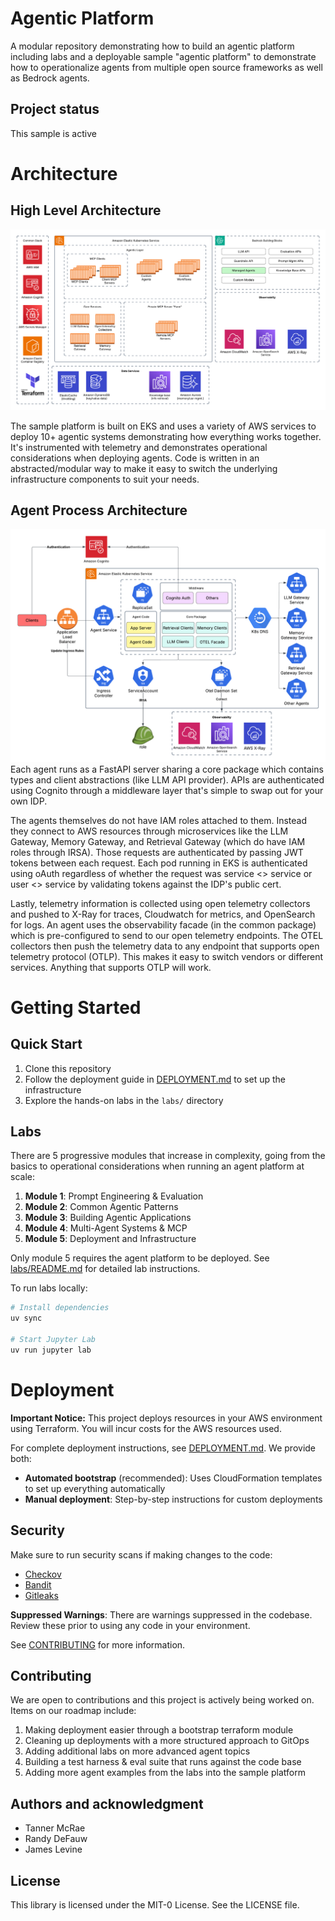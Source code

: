 # Agentic Platform
A modular repository demonstrating how to build an agentic platform including labs and a deployable sample "agentic platform" to demonstrate how to operationalize agents from multiple open source frameworks as well as Bedrock agents.

## Project status
This sample is active

# Architecture
## High Level Architecture
![High Level Architecture](media/highlevel-architecture.png)

The sample platform is built on EKS and uses a variety of AWS services to deploy 10+ agentic systems demonstrating how everything works together. It's instrumented with telemetry and demonstrates operational considerations when deploying agents. Code is written in an abstracted/modular way to make it easy to switch the underlying infrastructure components to suit your needs.

## Agent Process Architecture
![Agent Process Architecture](media/agent-design.png)
Each agent runs as a FastAPI server sharing a core package which contains types and client abstractions (like LLM API provider). APIs are authenticated using Cognito through a middleware layer that's simple to swap out for your own IDP. 

The agents themselves do not have IAM roles attached to them. Instead they connect to AWS resources through microservices like the LLM Gateway, Memory Gateway, and Retrieval Gateway (which do have IAM roles through IRSA). Those requests are authenticated by passing JWT tokens between each request. Each pod running in EKS is authenticated using oAuth regardless of whether the request was service <> service or user <> service by validating tokens against the IDP's public cert.

Lastly, telemetry information is collected using open telemetry collectors and pushed to X-Ray for traces, Cloudwatch for metrics, and OpenSearch for logs. An agent uses the observability facade (in the common package) which is pre-configured to send to our open telemetry endpoints. The OTEL collectors then push the telemetry data to any endpoint that supports open telemetry protocol (OTLP). This makes it easy to switch vendors or different services. Anything that supports OTLP will work.

# Getting Started

## Quick Start
1. Clone this repository
2. Follow the deployment guide in [DEPLOYMENT.md](DEPLOYMENT.md) to set up the infrastructure
3. Explore the hands-on labs in the `labs/` directory

## Labs
There are 5 progressive modules that increase in complexity, going from the basics to operational considerations when running an agent platform at scale:

1. **Module 1**: Prompt Engineering & Evaluation
2. **Module 2**: Common Agentic Patterns  
3. **Module 3**: Building Agentic Applications
4. **Module 4**: Multi-Agent Systems & MCP
5. **Module 5**: Deployment and Infrastructure

Only module 5 requires the agent platform to be deployed. See [labs/README.md](labs/README.md) for detailed lab instructions.

To run labs locally:
```bash
# Install dependencies
uv sync 

# Start Jupyter Lab
uv run jupyter lab
```

# Deployment

**Important Notice:** This project deploys resources in your AWS environment using Terraform. You will incur costs for the AWS resources used.

For complete deployment instructions, see [DEPLOYMENT.md](DEPLOYMENT.md). We provide both:
- **Automated bootstrap** (recommended): Uses CloudFormation templates to set up everything automatically
- **Manual deployment**: Step-by-step instructions for custom deployments

## Security
Make sure to run security scans if making changes to the code:
* [Checkov](https://www.checkov.io/2.Basics/Installing%20Checkov.html)
* [Bandit](https://bandit.readthedocs.io/en/latest/)
* [Gitleaks](https://github.com/gitleaks/gitleaks)

**Suppressed Warnings**: There are warnings suppressed in the codebase. Review these prior to using any code in your environment.

See [CONTRIBUTING](CONTRIBUTING.md#security-issue-notifications) for more information.

## Contributing
We are open to contributions and this project is actively being worked on. Items on our roadmap include:
1. Making deployment easier through a bootstrap terraform module
2. Cleaning up deployments with a more structured approach to GitOps
3. Adding additional labs on more advanced agent topics
4. Building a test harness & eval suite that runs against the code base
5. Adding more agent examples from the labs into the sample platform

## Authors and acknowledgment
* Tanner McRae
* Randy DeFauw
* James Levine

## License

This library is licensed under the MIT-0 License. See the LICENSE file.
